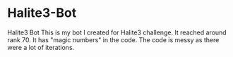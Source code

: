 # Halite3-Bot
Halite3 Bot
This is my bot I created for Halite3 challenge. It reached around rank 70.
It has "magic numbers" in the code. The code is messy as there were a lot of iterations.
